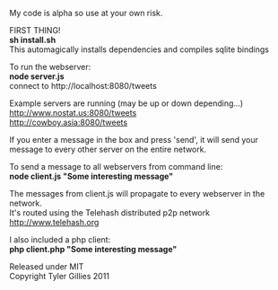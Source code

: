 My code is alpha so use at your own risk.  

FIRST THING!  
**sh install.sh**  
This automagically installs dependencies and compiles sqlite bindings

To run the webserver:  
**node server.js**  
connect to http://localhost:8080/tweets

Example servers are running (may be up or down depending...)  
<http://www.nostat.us:8080/tweets>  
<http://cowboy.asia:8080/tweets>

If you enter a message in the box and press 'send', it will send your message to every other server on the entire network.

To send a message to all webservers from command line:  
**node client.js "Some interesting message"**  

The messages from client.js will propagate to every webserver in the network.  
It's routed using the Telehash distributed p2p network <http://www.telehash.org>

I also included a php client:  
**php client.php "Some interesting message"**  

Released under MIT  
Copyright Tyler Gillies 2011  
